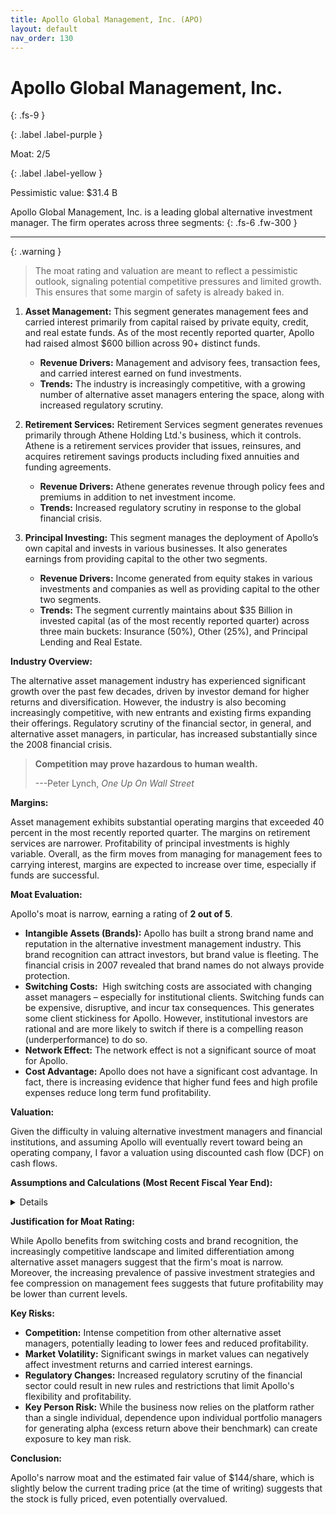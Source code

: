 ```yaml
---
title: Apollo Global Management, Inc. (APO)
layout: default
nav_order: 130
---
```


# Apollo Global Management, Inc.
{: .fs-9 }

{: .label .label-purple }

Moat: 2/5

{: .label .label-yellow }

Pessimistic value: $31.4 B

Apollo Global Management, Inc. is a leading global alternative investment manager. The firm operates across three segments:
{: .fs-6 .fw-300 }

---

{: .warning } 
>The moat rating and valuation are meant to reflect a pessimistic outlook, signaling potential competitive pressures and limited growth. This ensures that some margin of safety is already baked in.


1. **Asset Management:** This segment generates management fees and carried interest primarily from capital raised by private equity, credit, and real estate funds. As of the most recently reported quarter, Apollo had raised almost $600 billion across 90+ distinct funds. 
    * **Revenue Drivers:** Management and advisory fees, transaction fees, and carried interest earned on fund investments.
    * **Trends:** The industry is increasingly competitive, with a growing number of alternative asset managers entering the space, along with increased regulatory scrutiny.

2. **Retirement Services:** Retirement Services segment generates revenues primarily through Athene Holding Ltd.'s business, which it controls. Athene is a retirement services provider that issues, reinsures, and acquires retirement savings products including fixed annuities and funding agreements.
    * **Revenue Drivers:** Athene generates revenue through policy fees and premiums in addition to net investment income.
    * **Trends:** Increased regulatory scrutiny in response to the global financial crisis.

3. **Principal Investing:** This segment manages the deployment of Apollo’s own capital and invests in various businesses. It also generates earnings from providing capital to the other two segments.
    * **Revenue Drivers:** Income generated from equity stakes in various investments and companies as well as providing capital to the other two segments.
    * **Trends:** The segment currently maintains about $35 Billion in invested capital (as of the most recently reported quarter) across three main buckets: Insurance (50%), Other (25%), and Principal Lending and Real Estate.

**Industry Overview:**

The alternative asset management industry has experienced significant growth over the past few decades, driven by investor demand for higher returns and diversification. However, the industry is also becoming increasingly competitive, with new entrants and existing firms expanding their offerings.  Regulatory scrutiny of the financial sector, in general, and alternative asset managers, in particular, has increased substantially since the 2008 financial crisis. 

>**Competition may prove hazardous to human wealth.**
>
>---Peter Lynch, *One Up On Wall Street*

**Margins:**

Asset management exhibits substantial operating margins that exceeded 40 percent in the most recently reported quarter. The margins on retirement services are narrower.  Profitability of principal investments is highly variable. Overall, as the firm moves from managing for management fees to carrying interest, margins are expected to increase over time, especially if funds are successful.


**Moat Evaluation:**

Apollo's moat is narrow, earning a rating of **2 out of 5**.

* **Intangible Assets (Brands):** Apollo has built a strong brand name and reputation in the alternative investment management industry. This brand recognition can attract investors, but brand value is fleeting. The financial crisis in 2007 revealed that brand names do not always provide protection.
* **Switching Costs:**  High switching costs are associated with changing asset managers – especially for institutional clients. Switching funds can be expensive, disruptive, and incur tax consequences. This generates some client stickiness for Apollo. However, institutional investors are rational and are more likely to switch if there is a compelling reason (underperformance) to do so. 
* **Network Effect:** The network effect is not a significant source of moat for Apollo.
* **Cost Advantage:** Apollo does not have a significant cost advantage. In fact, there is increasing evidence that higher fund fees and high profile expenses reduce long term fund profitability.

**Valuation:**

Given the difficulty in valuing alternative investment managers and financial institutions, and assuming Apollo will eventually revert toward being an operating company, I favor a valuation using discounted cash flow (DCF) on cash flows.

**Assumptions and Calculations (Most Recent Fiscal Year End):**

<details>

* **Growth:** Revenue growth has been relatively stable over the past 5 years averaging 5% annually. Given increasing competition in the space and the macro headwinds for the alternative asset management sector, I assume revenue growth of 2% per year for the next 10 years, followed by a terminal growth rate of 1% thereafter.
* **Margins:** Given increasing competition and fee compression for management fees, operating margin is forecast to decrease gradually from the latest level of 44.4% to 35%.
* **Reinvestment:** Using the revenue growth and return on new invested capital (RONIC) assumption (see next point) and the equation for the reinvestment rate laid out in *Valuation*, we arrive at a reinvestment rate of 10%.
* **Return on New Invested Capital (RONIC):** Historical RONIC has been very high. However, given the significant amount of capital deployed in private equity, credit, real estate, and equity investments, I believe these returns are likely to converge towards the current cost of capital in the long run. Hence, I will assume RONIC is equal to WACC.
* **Cost of Capital:** In line with *Valuation*, I have employed the capital asset pricing model (CAPM). I am using a risk-free rate of 4% (10-year U.S. Treasury yield). Since Apollo operates in multiple businesses with different operating and financing mixes, I have chosen the MSCI All Country World Index as the relevant market index, generating a market risk premium of 4.5%. Using industry betas, an unlevered beta of 0.8 for investments and asset management businesses. Beta is then adjusted using the methodology in Appendix D for levering/unlevering, given the capital structure of Apollo. The average rate on debt is assumed to be 5.2%, the market rate on investment grade bonds. Finally, the marginal tax rate is assumed to be 25%. This results in a weighted average cost of capital of 7.6%.
* **Probability of Failure:** 1%. 
* **Distress Sale Value:** The distress sale value is assumed to be equal to the present value of the debt (this is a worst-case liquidation scenario), since the financial assets and financial liabilities and equities would cancel out during a fire sale.
* **Terminal value:** calculated using a perpetual growth perpetuity

**Cash flow computation**
FCF = Net Income * (1 – Reinvestment rate)
FCF = Net Income (1-0.1)

**Valuation**
The present value of cash flow to the firm during the explicit forecast period is calculated using the formula described in Chapter 6 of *Valuation*.
Then sum up present values of explicit forecast period cash flows with the present value of the terminal cash flows to determine the value of operating assets.
Value of Operating Assets = $29,507 million.

Value of the firm = Value of operating assets + cash = $29,507 + $4,112 = $33,619 million.
Value of equity = Value of the firm – Debt = $33,619 – $1,801 = $31,818 million.

Value per share = $31,818 million / 221 million shares = $144/share

Using the median price-to-earnings ratio for the industry yields a value in the vicinity of $60-$65/share.


</details>

**Justification for Moat Rating:**

While Apollo benefits from switching costs and brand recognition, the increasingly competitive landscape and limited differentiation among alternative asset managers suggest that the firm's moat is narrow.  Moreover, the increasing prevalence of passive investment strategies and fee compression on management fees suggests that future profitability may be lower than current levels.

**Key Risks:**

* **Competition:** Intense competition from other alternative asset managers, potentially leading to lower fees and reduced profitability.
* **Market Volatility:**  Significant swings in market values can negatively affect investment returns and carried interest earnings.
* **Regulatory Changes:** Increased regulatory scrutiny of the financial sector could result in new rules and restrictions that limit Apollo's flexibility and profitability.
* **Key Person Risk:** While the business now relies on the platform rather than a single individual, dependence upon individual portfolio managers for generating alpha (excess return above their benchmark) can create exposure to key man risk.

**Conclusion:**

Apollo's narrow moat and the estimated fair value of $144/share, which is slightly below the current trading price (at the time of writing) suggests that the stock is fully priced, even potentially overvalued.  

